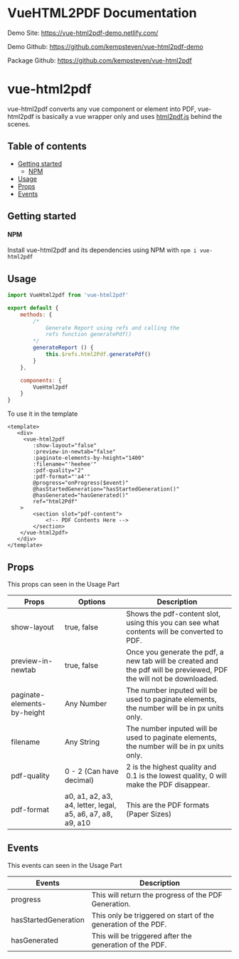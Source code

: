 # VueHTML2PDF Documentation

Demo Site: https://vue-html2pdf-demo.netlify.com/

Demo Github: https://github.com/kempsteven/vue-html2pdf-demo

Package Github: https://github.com/kempsteven/vue-html2pdf

# vue-html2pdf

vue-html2pdf converts any vue component or element into PDF, vue-html2pdf is basically a vue wrapper only and uses [html2pdf.js](https://github.com/eKoopmans/html2pdf.js) behind the scenes.

## Table of contents
- [Getting started](#getting-started)
  - [NPM](#npm)
- [Usage](#usage)
- [Props](#props)
- [Events](#events)

## Getting started
#### NPM

Install vue-html2pdf and its dependencies using NPM with `npm i vue-html2pdf`

## Usage
```js
import VueHtml2pdf from 'vue-html2pdf'

export default {
    methods: {
        /*
            Generate Report using refs and calling the
            refs function generatePdf()
        */
        generateReport () {
            this.$refs.html2Pdf.generatePdf()
        }
    },

    components: {
        VueHtml2pdf
    }
}
```

To use it in the template
```vue
<template>
   <div>
     <vue-html2pdf
        :show-layout="false"
        :preview-in-newtab="false"
        :paginate-elements-by-height="1400"
        :filename="'heehee'"
        :pdf-quality="2"
        :pdf-format="'a4'"
        @progress="onProgress($event)"
        @hasStartedGeneration="hasStartedGeneration()"
        @hasGenerated="hasGenerated()"
        ref="html2Pdf"
    >
        <section slot="pdf-content">
            <!-- PDF Contents Here -->
        </section>
    </vue-html2pdf>
   </div>
</template>
```

## Props
This props can seen in the Usage Part

| Props                       | Options                  | Description                                                                                                         |
|-----------------------------|--------------------------|---------------------------------------------------------------------------------------------------------------------|
| show-layout                 | true, false              | Shows the pdf-content slot, using this you can see what contents will be converted to PDF.                          |
| preview-in-newtab           | true, false              | Once you generate the pdf, a new tab will be created and the pdf will be previewed, PDF the will not be downloaded. |
| paginate-elements-by-height | Any Number               | The number inputed will be used to paginate elements, the number will be in px units only.                          |
| filename                    | Any String               | The number inputed will be used to paginate elements, the number will be in px units only.                          |
| pdf-quality                 | 0 - 2 (Can have decimal) | 2 is the highest quality and 0.1 is the lowest quality, 0 will make the PDF disappear.                              |
| pdf-format                  | a0, a1, a2, a3, a4, letter, legal, a5, a6, a7, a8, a9, a10 | This are the PDF formats (Paper Sizes)                                            |

## Events
This events can seen in the Usage Part

| Events                     | Description                                                                                                         |
|----------------------------|---------------------------------------------------------------------------------------------------------------------|
| progress                   | This will return the progress of the PDF Generation.                                                                |
| hasStartedGeneration       | This only be triggered on start of the generation of the PDF.                                                       |
| hasGenerated               | This will be triggered after the generation of the PDF.                                                             |